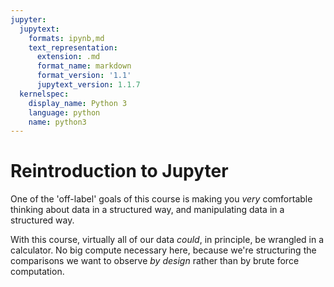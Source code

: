 ```yaml
---
jupyter:
  jupytext:
    formats: ipynb,md
    text_representation:
      extension: .md
      format_name: markdown
      format_version: '1.1'
      jupytext_version: 1.1.7
  kernelspec:
    display_name: Python 3
    language: python
    name: python3
---
```


# Reintroduction to Jupyter 

One of the 'off-label' goals of this course is making you *very* comfortable thinking about data in a structured way, and manipulating data in a structured way.

With this course, virtually all of our data *could*, in principle, be wrangled in a calculator. No big compute necessary here, because we're structuring the comparisons we want to observe *by design* rather than by brute force computation. 



